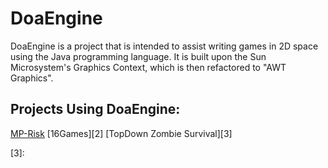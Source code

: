 # DoaEngine
DoaEngine is a project that is intended to assist writing games in 2D space using the Java programming language. It is built upon the Sun Microsystem's Graphics Context, which is then refactored to "AWT Graphics".

## Projects Using DoaEngine:
[MP-Risk][1]
[16Games][2]
[TopDown Zombie Survival][3]

[1]:
[2]:
[3]: